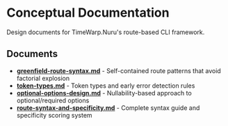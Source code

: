 # Conceptual Documentation

Design documents for TimeWarp.Nuru's route-based CLI framework.

## Documents

- **[greenfield-route-syntax.md](greenfield-route-syntax.md)** - Self-contained route patterns that avoid factorial explosion
- **[token-types.md](token-types.md)** - Token types and early error detection rules
- **[optional-options-design.md](optional-options-design.md)** - Nullability-based approach to optional/required options
- **[route-syntax-and-specificity.md](route-syntax-and-specificity.md)** - Complete syntax guide and specificity scoring system
